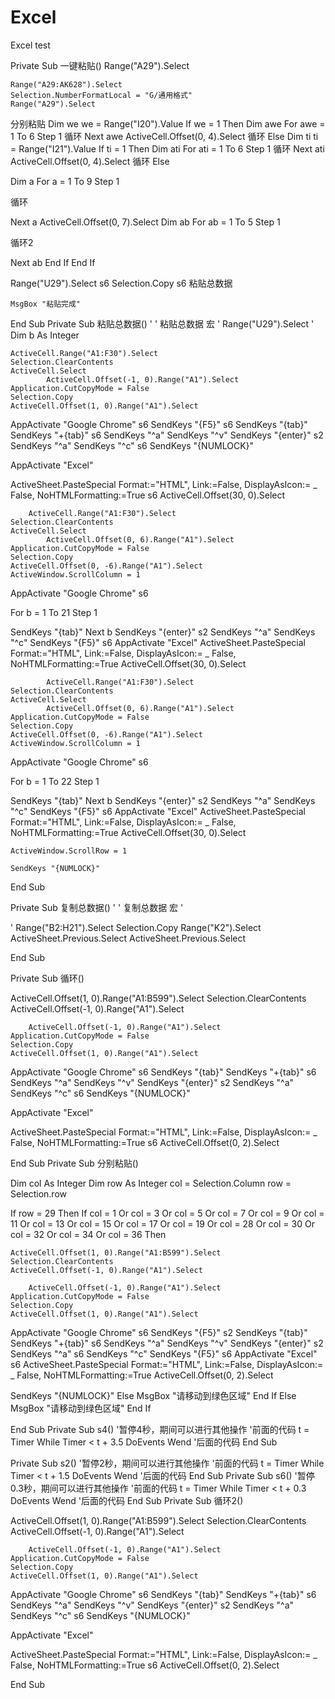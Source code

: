 # Excel
Excel test


Private Sub 一键粘贴()
Range("A29").Select

    Range("A29:AK628").Select
    Selection.NumberFormatLocal = "G/通用格式"
    Range("A29").Select

分别粘贴
Dim we
we = Range("I20").Value
If we = 1 Then
Dim awe
For awe = 1 To 6 Step 1
循环
Next awe
ActiveCell.Offset(0, 4).Select
循环
Else
Dim ti
ti = Range("I21").Value
If ti = 1 Then
Dim ati
For ati = 1 To 6 Step 1
循环
Next ati
ActiveCell.Offset(0, 4).Select
循环
Else

Dim a
For a = 1 To 9 Step 1

循环

Next a
ActiveCell.Offset(0, 7).Select
Dim ab
For ab = 1 To 5 Step 1

循环2

Next ab
End If
End If

Range("U29").Select
s6
Selection.Copy
s6
粘贴总数据
 
    MsgBox "粘贴完成"
    
    
End Sub
Private Sub 粘贴总数据()
'
' 粘贴总数据 宏
'
Range("U29").Select
'
Dim b As Integer

    ActiveCell.Range("A1:F30").Select
    Selection.ClearContents
    ActiveCell.Select
            ActiveCell.Offset(-1, 0).Range("A1").Select
    Application.CutCopyMode = False
    Selection.Copy
    ActiveCell.Offset(1, 0).Range("A1").Select
AppActivate "Google Chrome"
s6
SendKeys "{F5}"
s6
SendKeys "{tab}"
SendKeys "+{tab}"
s6
SendKeys "^a"
SendKeys "^v"
SendKeys "{enter}"
s2
SendKeys "^a"
SendKeys "^c"
s6
SendKeys "{NUMLOCK}"

AppActivate "Excel"

 ActiveSheet.PasteSpecial Format:="HTML", Link:=False, DisplayAsIcon:= _
        False, NoHTMLFormatting:=True
    s6
    ActiveCell.Offset(30, 0).Select
    
        ActiveCell.Range("A1:F30").Select
    Selection.ClearContents
    ActiveCell.Select
            ActiveCell.Offset(0, 6).Range("A1").Select
    Application.CutCopyMode = False
    Selection.Copy
    ActiveCell.Offset(0, -6).Range("A1").Select
    ActiveWindow.ScrollColumn = 1
    
AppActivate "Google Chrome"
s6

For b = 1 To 21 Step 1

SendKeys "{tab}"
Next b
SendKeys "{enter}"
s2
SendKeys "^a"
SendKeys "^c"
SendKeys "{F5}"
s6
AppActivate "Excel"
    ActiveSheet.PasteSpecial Format:="HTML", Link:=False, DisplayAsIcon:= _
        False, NoHTMLFormatting:=True
    ActiveCell.Offset(30, 0).Select
    
            ActiveCell.Range("A1:F30").Select
    Selection.ClearContents
    ActiveCell.Select
            ActiveCell.Offset(0, 6).Range("A1").Select
    Application.CutCopyMode = False
    Selection.Copy
    ActiveCell.Offset(0, -6).Range("A1").Select
    ActiveWindow.ScrollColumn = 1
    
AppActivate "Google Chrome"
s6

For b = 1 To 22 Step 1

SendKeys "{tab}"
Next b
SendKeys "{enter}"
s2
SendKeys "^a"
SendKeys "^c"
SendKeys "{F5}"
s6
AppActivate "Excel"
    ActiveSheet.PasteSpecial Format:="HTML", Link:=False, DisplayAsIcon:= _
        False, NoHTMLFormatting:=True
    ActiveCell.Offset(30, 0).Select
    
    ActiveWindow.ScrollRow = 1
    
    SendKeys "{NUMLOCK}"

    
End Sub

Private Sub 复制总数据()
'
' 复制总数据 宏
'

'
    Range("B2:H21").Select
    Selection.Copy
    Range("K2").Select
    ActiveSheet.Previous.Select
    ActiveSheet.Previous.Select

End Sub

Private Sub 循环()

ActiveCell.Offset(1, 0).Range("A1:B599").Select
    Selection.ClearContents
    ActiveCell.Offset(-1, 0).Range("A1").Select
    
        ActiveCell.Offset(-1, 0).Range("A1").Select
    Application.CutCopyMode = False
    Selection.Copy
    ActiveCell.Offset(1, 0).Range("A1").Select
AppActivate "Google Chrome"
s6
SendKeys "{tab}"
SendKeys "+{tab}"
s6
SendKeys "^a"
SendKeys "^v"
SendKeys "{enter}"
s2
SendKeys "^a"
SendKeys "^c"
s6
SendKeys "{NUMLOCK}"

AppActivate "Excel"

 ActiveSheet.PasteSpecial Format:="HTML", Link:=False, DisplayAsIcon:= _
        False, NoHTMLFormatting:=True
    s6
        ActiveCell.Offset(0, 2).Select
        

End Sub
Private Sub 分别粘贴()

Dim col As Integer
Dim row As Integer
col = Selection.Column
row = Selection.row

If row = 29 Then
If col = 1 Or col = 3 Or col = 5 Or col = 7 Or col = 9 Or col = 11 Or col = 13 Or col = 15 Or col = 17 Or col = 19 Or col = 28 Or col = 30 Or col = 32 Or col = 34 Or col = 36 Then

    ActiveCell.Offset(1, 0).Range("A1:B599").Select
    Selection.ClearContents
    ActiveCell.Offset(-1, 0).Range("A1").Select
    
        ActiveCell.Offset(-1, 0).Range("A1").Select
    Application.CutCopyMode = False
    Selection.Copy
    ActiveCell.Offset(1, 0).Range("A1").Select
    
AppActivate "Google Chrome"
s6
SendKeys "{F5}"
s2
SendKeys "{tab}"
SendKeys "+{tab}"
s6
SendKeys "^a"
SendKeys "^v"
SendKeys "{enter}"
s2
SendKeys "^a"
s6
SendKeys "^c"
SendKeys "{F5}"
s6
AppActivate "Excel"
s6
    ActiveSheet.PasteSpecial Format:="HTML", Link:=False, DisplayAsIcon:= _
        False, NoHTMLFormatting:=True
    ActiveCell.Offset(0, 2).Select

SendKeys "{NUMLOCK}"
Else
MsgBox "请移动到绿色区域"
End If
Else
MsgBox "请移动到绿色区域"
End If


End Sub
Private Sub s4() '暂停4秒，期间可以进行其他操作
    '前面的代码
    t = Timer
    While Timer < t + 3.5
        DoEvents
    Wend
    '后面的代码
End Sub


Private Sub s2() '暂停2秒，期间可以进行其他操作
    '前面的代码
    t = Timer
    While Timer < t + 1.5
        DoEvents
    Wend
    '后面的代码
End Sub
Private Sub s6() '暂停0.3秒，期间可以进行其他操作
    '前面的代码
    t = Timer
    While Timer < t + 0.3
        DoEvents
    Wend
    '后面的代码
End Sub
Private Sub 循环2()

ActiveCell.Offset(1, 0).Range("A1:B599").Select
    Selection.ClearContents
    ActiveCell.Offset(-1, 0).Range("A1").Select
    
        ActiveCell.Offset(-1, 0).Range("A1").Select
    Application.CutCopyMode = False
    Selection.Copy
    ActiveCell.Offset(1, 0).Range("A1").Select
AppActivate "Google Chrome"
s6
SendKeys "{tab}"
SendKeys "+{tab}"
s6
SendKeys "^a"
SendKeys "^v"
SendKeys "{enter}"
s2
SendKeys "^a"
SendKeys "^c"
s6
SendKeys "{NUMLOCK}"

AppActivate "Excel"

 ActiveSheet.PasteSpecial Format:="HTML", Link:=False, DisplayAsIcon:= _
        False, NoHTMLFormatting:=True
    s6
        ActiveCell.Offset(0, 2).Select
        

End Sub
